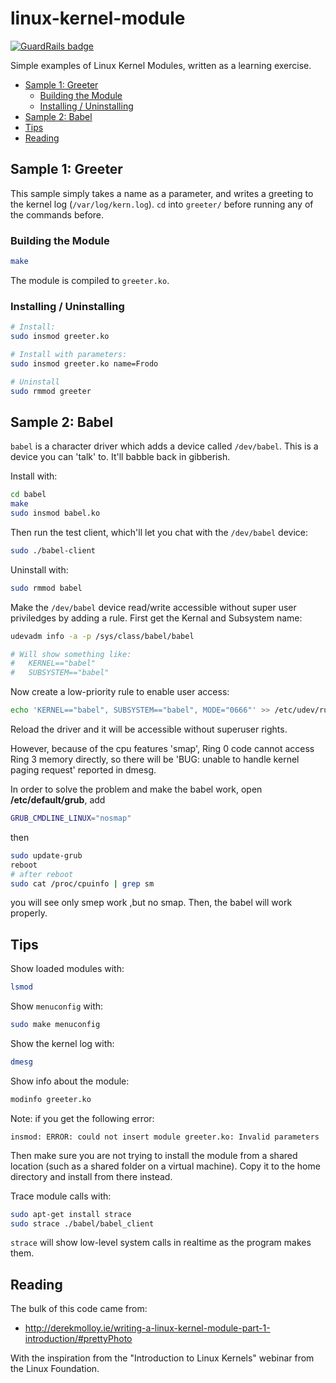 # linux-kernel-module

[![GuardRails badge](https://badges.production.guardrails.io/dwmkerr/linux-kernel-module.svg)](https://www.guardrails.io)

Simple examples of Linux Kernel Modules, written as a learning exercise.

<!-- vim-markdown-toc GFM -->

* [Sample 1: Greeter](#sample-1-greeter)
    * [Building the Module](#building-the-module)
    * [Installing / Uninstalling](#installing--uninstalling)
* [Sample 2: Babel](#sample-2-babel)
* [Tips](#tips)
* [Reading](#reading)

<!-- vim-markdown-toc -->

## Sample 1: Greeter

This sample simply takes a name as a parameter, and writes a greeting to the kernel log (`/var/log/kern.log`). `cd` into `greeter/` before running any of the commands before.

### Building the Module

```sh
make
```

The module is compiled to `greeter.ko`.

### Installing / Uninstalling

```sh
# Install:
sudo insmod greeter.ko

# Install with parameters:
sudo insmod greeter.ko name=Frodo

# Uninstall
sudo rmmod greeter
```

## Sample 2: Babel

`babel` is a character driver which adds a device called `/dev/babel`. This is a device you can 'talk' to. It'll babble back in gibberish.

Install with:

```sh
cd babel
make
sudo insmod babel.ko
```

Then run the test client, which'll let you chat with the `/dev/babel` device:

```sh
sudo ./babel-client
```

Uninstall with:

```sh
sudo rmmod babel
```

Make the `/dev/babel` device read/write accessible without super user priviledges by adding a rule. First get the Kernal and Subsystem name:

```sh
udevadm info -a -p /sys/class/babel/babel

# Will show something like:
#   KERNEL=="babel"
#   SUBSYSTEM=="babel"
```

Now create a low-priority rule to enable user access:

```sh
echo 'KERNEL=="babel", SUBSYSTEM=="babel", MODE="0666"' >> /etc/udev/rules.d/99-babel.rules
```

Reload the driver and it will be accessible without superuser rights.

However, because of the cpu features 'smap', Ring 0 code cannot access Ring 3 memory directly, so there will be 'BUG: unable to handle kernel paging request' reported in dmesg.

In order to solve the problem and make the babel work, open **/etc/default/grub**, add 
```sh
GRUB_CMDLINE_LINUX="nosmap"
```
then

```sh
sudo update-grub
reboot
# after reboot
sudo cat /proc/cpuinfo | grep sm
```
you will see only smep work ,but no smap. Then, the babel will work properly.

## Tips

Show loaded modules with:

```sh
lsmod
```

Show `menuconfig` with:

```sh
sudo make menuconfig
```

Show the kernel log with:

```sh
dmesg
```

Show info about the module:

```sh
modinfo greeter.ko
```

Note: if you get the following error:

```
insmod: ERROR: could not insert module greeter.ko: Invalid parameters
```

Then make sure you are not trying to install the module from a shared location (such as a shared folder on a virtual machine). Copy it to the home directory and install from there instead.

Trace module calls with:

```sh
sudo apt-get install strace
sudo strace ./babel/babel_client
```

`strace` will show low-level system calls in realtime as the program makes them.

## Reading

The bulk of this code came from:

- http://derekmolloy.ie/writing-a-linux-kernel-module-part-1-introduction/#prettyPhoto

With the inspiration from the "Introduction to Linux Kernels" webinar from the Linux Foundation.
